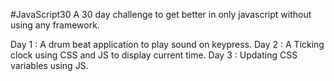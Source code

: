 #JavaScript30
A 30 day challenge to get better in only javascript without using any framework. 

Day 1 : A drum beat application to play sound on keypress.
Day 2 : A Ticking clock using CSS and JS to display current time.
Day 3 : Updating CSS variables using JS.
